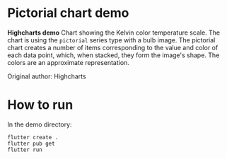 # Pictorial chart demo

**Highcharts demo**
Chart showing the Kelvin color temperature scale. The chart is using the
        <code>pictorial</code> series type with a bulb image. The pictorial
        chart creates a number of items corresponding to the value and color of
        each data point, which, when stacked, they form the image's shape. The
        colors are an approximate representation.

Original author: Highcharts

# How to run

In the demo directory:

```
flutter create .
flutter pub get
flutter run
```

